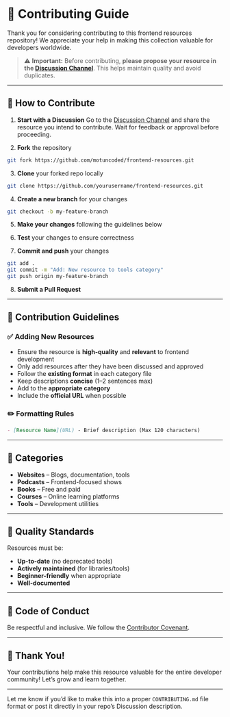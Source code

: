 # 👋 Contributing Guide

Thank you for considering contributing to this frontend resources repository! We appreciate your help in making this collection valuable for developers worldwide.

> ⚠️ **Important:** Before contributing, **please propose your resource in the [Discussion Channel](https://github.com/motuncoded/frontend-resources/discussions/5)**. This helps maintain quality and avoid duplicates.

---

## 🧭 How to Contribute

1. **Start with a Discussion**
   Go to the [Discussion Channel](https://github.com/motuncoded/frontend-resources/discussions/5) and share the resource you intend to contribute.
   Wait for feedback or approval before proceeding.

2. **Fork** the repository

```bash
git fork https://github.com/motuncoded/frontend-resources.git
```

3. **Clone** your forked repo locally

```bash
git clone https://github.com/yourusername/frontend-resources.git
```

4. **Create a new branch** for your changes

```bash
git checkout -b my-feature-branch
```

5. **Make your changes** following the guidelines below

6. **Test** your changes to ensure correctness

7. **Commit and push** your changes

```bash
git add .
git commit -m "Add: New resource to tools category"
git push origin my-feature-branch
```

8. **Submit a Pull Request**

---

## 📝 Contribution Guidelines

### ✅ Adding New Resources

* Ensure the resource is **high-quality** and **relevant** to frontend development
* Only add resources after they have been discussed and approved
* Follow the **existing format** in each category file
* Keep descriptions **concise** (1–2 sentences max)
* Add to the **appropriate category**
* Include the **official URL** when possible

### ✏️ Formatting Rules

```markdown
- [Resource Name](URL) - Brief description (Max 120 characters)
```

---

## 📂 Categories

* **Websites** – Blogs, documentation, tools
* **Podcasts** – Frontend-focused shows
* **Books** – Free and paid
* **Courses** – Online learning platforms
* **Tools** – Development utilities

---

## 🚀 Quality Standards

Resources must be:

* **Up-to-date** (no deprecated tools)
* **Actively maintained** (for libraries/tools)
* **Beginner-friendly** when appropriate
* **Well-documented**

---

## 💬 Code of Conduct

Be respectful and inclusive. We follow the [Contributor Covenant](https://www.contributor-covenant.org/).

---

## 🙏 Thank You!

Your contributions help make this resource valuable for the entire developer community!
Let’s grow and learn together.

---

Let me know if you’d like to make this into a proper `CONTRIBUTING.md` file format or post it directly in your repo’s Discussion description.

